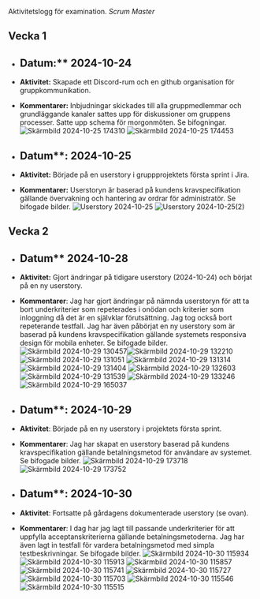 
Aktivitetslogg för examination. *Scrum Master*

## Vecka 1
- ## Datum:** 2024-10-24
- **Aktivitet:** Skapade ett Discord-rum och en github organisation för gruppkommunikation.
- **Kommentarer:** Inbjudningar skickades till alla gruppmedlemmar och grundläggande kanaler sattes upp för diskussioner om gruppens processer. Satte upp schema för morgonmöten. Se bifogningar. ![Skärmbild 2024-10-25 174310](https://github.com/user-attachments/assets/f81e4bed-16f5-4966-823c-434e0103e38d) ![Skärmbild 2024-10-25 174453](https://github.com/user-attachments/assets/b05b6042-ec7c-4b40-9d09-0131382847d9)

- ## Datum**: 2024-10-25
- **Aktivitet:** Började på en userstory i gruppprojektets första sprint i Jira.
- **Kommentarer:** Userstoryn är baserad på kundens kravspecifikation gällande övervakning och hantering av ordrar för administratör. Se bifogade bilder. ![Userstory 2024-10-25](https://github.com/user-attachments/assets/4f2d2095-20ad-42d9-9632-24460ad7b4d2) 
![Userstory 2024-10-25(2)](https://github.com/user-attachments/assets/1b57d295-e5a4-4c6e-8b8f-7b0bee2c7fbc)

## Vecka 2
- ## Datum** 2024-10-28
- **Aktivitet:** Gjort ändringar på tidigare userstory (2024-10-24) och börjat på en ny userstory.
- **Kommentarer**: Jag har gjort ändringar på nämnda userstoryn för att ta bort underkriterier som repeterades i onödan och kriterier som inloggning då det är en självklar förutsättning. Jag tog också bort repeterande testfall. Jag har även påbörjat en ny userstory som är baserad på kundens kravspecifikation gällande systemets responsiva design för mobila enheter. Se bifogade bilder. ![Skärmbild 2024-10-29 130457](https://github.com/user-attachments/assets/0cde8e0d-fc41-400b-bdf8-369a70d3f5b6)![Skärmbild 2024-10-29 132210](https://github.com/user-attachments/assets/415f5a20-e6af-4873-a961-4de1b98b23cc)
 ![Skärmbild 2024-10-29 131051](https://github.com/user-attachments/assets/3fb2391b-4ed4-4e06-a0f4-08ad21126135) ![Skärmbild 2024-10-29 131314](https://github.com/user-attachments/assets/c3cbc2bc-8b8d-406e-b746-882b3fe32105) ![Skärmbild 2024-10-29 131404](https://github.com/user-attachments/assets/f6a92ec9-52fa-4c09-b786-d5ae3ce506a6) ![Skärmbild 2024-10-29 132603](https://github.com/user-attachments/assets/9df84241-30c2-41e1-b170-79519d2c9db4) ![Skärmbild 2024-10-29 131539](https://github.com/user-attachments/assets/46458312-6a42-4c30-a164-dcb548399bc3) ![Skärmbild 2024-10-29 133246](https://github.com/user-attachments/assets/54065238-a774-41fa-a633-9b14372dcd2d) ![Skärmbild 2024-10-29 165037](https://github.com/user-attachments/assets/56b873a3-2da0-4ab0-b6ad-a634328b3581)

- ## Datum**: 2024-10-29
- **Aktivitet**: Började på en ny userstory i projektets första sprint.
- **Kommentarer**: Jag har skapat en userstory baserad på kundens kravspecifikation gällande betalningsmetod för användare av systemet. Se bifogade bilder. ![Skärmbild 2024-10-29 173718](https://github.com/user-attachments/assets/1ef7de14-96ff-4382-96f1-96942b3c6c4a)![Skärmbild 2024-10-29 173752](https://github.com/user-attachments/assets/6d1ea82b-38a5-4bd7-8826-12ddcebac361)

- ## Datum**: 2024-10-30
- **Aktivitet**: Fortsatte på gårdagens dokumenterade userstory (se ovan).
- **Kommentarer**: I dag har jag lagt till passande underkriterier för att uppfylla acceptanskriterierna gällande betalningsmetoderna. Jag har även lagt in testfall för vardera betalningsmetod med simpla testbeskrivningar. Se bifogade bilder. 
![Skärmbild 2024-10-30 115934](https://github.com/user-attachments/assets/364ec280-2329-4d4a-a0f2-4fd8e70e09f4)
![Skärmbild 2024-10-30 115913](https://github.com/user-attachments/assets/c90d44f6-f6d1-4b0f-a7bc-daca8b632101)
![Skärmbild 2024-10-30 115857](https://github.com/user-attachments/assets/eee57b89-43d0-4cf0-ab93-b2094dff972b)
![Skärmbild 2024-10-30 115741](https://github.com/user-attachments/assets/b1665323-dccf-4a87-9fec-aa6de97ff004)
![Skärmbild 2024-10-30 115727](https://github.com/user-attachments/assets/eae95e1c-37e3-4c69-a3b3-f81ac4bbba7c)
![Skärmbild 2024-10-30 115703](https://github.com/user-attachments/assets/af06550c-3963-4754-8fef-fef294df6158)
![Skärmbild 2024-10-30 115546](https://github.com/user-attachments/assets/2eb12702-446e-403f-90bd-c6d430600ffd)
![Skärmbild 2024-10-30 115515](https://github.com/user-attachments/assets/bb494be3-75a7-4ec4-bff1-fddc35413fd4)

